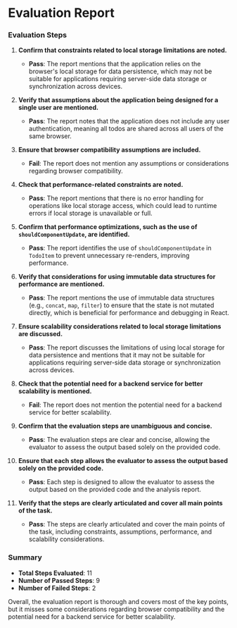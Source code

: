 # Evaluation Report

### Evaluation Steps

1. **Confirm that constraints related to local storage limitations are noted.**
   - **Pass**: The report mentions that the application relies on the browser's local storage for data persistence, which may not be suitable for applications requiring server-side data storage or synchronization across devices.

2. **Verify that assumptions about the application being designed for a single user are mentioned.**
   - **Pass**: The report notes that the application does not include any user authentication, meaning all todos are shared across all users of the same browser.

3. **Ensure that browser compatibility assumptions are included.**
   - **Fail**: The report does not mention any assumptions or considerations regarding browser compatibility.

4. **Check that performance-related constraints are noted.**
   - **Pass**: The report mentions that there is no error handling for operations like local storage access, which could lead to runtime errors if local storage is unavailable or full.

5. **Confirm that performance optimizations, such as the use of `shouldComponentUpdate`, are identified.**
   - **Pass**: The report identifies the use of `shouldComponentUpdate` in `TodoItem` to prevent unnecessary re-renders, improving performance.

6. **Verify that considerations for using immutable data structures for performance are mentioned.**
   - **Pass**: The report mentions the use of immutable data structures (e.g., `concat`, `map`, `filter`) to ensure that the state is not mutated directly, which is beneficial for performance and debugging in React.

7. **Ensure scalability considerations related to local storage limitations are discussed.**
   - **Pass**: The report discusses the limitations of using local storage for data persistence and mentions that it may not be suitable for applications requiring server-side data storage or synchronization across devices.

8. **Check that the potential need for a backend service for better scalability is mentioned.**
   - **Fail**: The report does not mention the potential need for a backend service for better scalability.

9. **Confirm that the evaluation steps are unambiguous and concise.**
   - **Pass**: The evaluation steps are clear and concise, allowing the evaluator to assess the output based solely on the provided code.

10. **Ensure that each step allows the evaluator to assess the output based solely on the provided code.**
    - **Pass**: Each step is designed to allow the evaluator to assess the output based on the provided code and the analysis report.

11. **Verify that the steps are clearly articulated and cover all main points of the task.**
    - **Pass**: The steps are clearly articulated and cover the main points of the task, including constraints, assumptions, performance, and scalability considerations.

### Summary

- **Total Steps Evaluated**: 11
- **Number of Passed Steps**: 9
- **Number of Failed Steps**: 2

Overall, the evaluation report is thorough and covers most of the key points, but it misses some considerations regarding browser compatibility and the potential need for a backend service for better scalability.